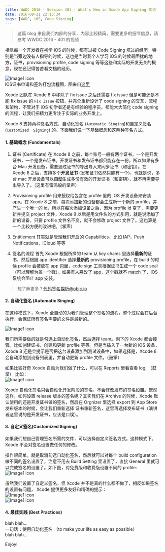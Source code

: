 ```yaml
---
title: WWDC 2016 - Session 401 - What's New in Xcode App Signing 笔记
date: 2016-08-21 22:15:34
tags: [WWDC, iOS, Code Signing]
---
```

> 这篇 blog 来自我们内部的分享，内容比较精简，需要更多的细节信息，请参考 WWDC 2016 - 401 的视频

相信每一个开发者在初学 iOS 的时候，都有过被 Code Signing 坑过的经历，特别是当旁边没有人指导的时候，这也是当时我个人学习 iOS 的时候最困扰的地方，证书，provisioning profile, code signing 等等这些和实际的开发无关的概念，现在还记得苦苦看文档的经历。

![Image1 icon](/assets/code_signing_0.png)  
iOS证书申请和签名打包流程图，图来自[这里](http://www.pchou.info/ios/2015/12/14/ios-certification-and-code-sign.html)

Xcode 团队在 Xcode 8 中移除了 fix issue 之后还需要 fix issue 但是可能还是不能 fix issue 的 `Fix Issue` 按钮，并完全重新设计了 code signing 的交互，流程和架构，不管对于 iOS 初学者还是有经验的程序员，都能大大简化 code  signing 的流程，让我们把精力更专注于实际的业务开发上。

Xcode 8 支持两种签名方式，自动化签名 (`Automatic Singing`)和自定义签名(`Customized  Signing`) 的。下面我们说一下基础概念和这两种签名方式。

#### 1. 基础概念 (Fundamentals)
1. 证书 (Certificate)
	在 Xcode 8 之前，每个账号一般有两个证书，一个是开发证书，一个是发布证书。开发证书和发布证书都只能存在一份，所以如果有多台 Mac 开发设备，需要通过证书的导出导入来同步证书（和密钥）。在 Xcode 8 之后，支持多个**开发证书** (发布证书依然只能有一个)，也就是说，多台 mac 开发设备可以**自动**生成多份有效的开发证书（和密钥），就不再需要导出导入了。（这里有雷鸣般的掌声）
2. Provisioning profile
	用来授权给包含在 profile 里的 iOS 开发设备来安装 app。在 Xcode 8 之前，每次添加新的设备都会生成新一个新的 profile，并产生一个唯一的 id，所以在每次添加设备之后，因为 profile id 变了，需要更新并提交 project 文件，Xcode 8 以后是用文件名的方式引用，就是说添加了新的设备，只要 profile 文件名不变，就不会修改 project 文件了。这也算是一个比较方便的改进吧。（掌声）
3. Entitlement
	其实就是管理我们开启的 Capabilities，比如 IAP，Push Notifications，iCloud 等等

4. 签名的流程
	首先 Xcode 根据所择的 team 从 key chains 里选择**最新的**证书，然后根据 app identifier 选择**最新的** provisioning profile，在 build 的时候 profile 会被放在 app 包里，code sign 工具根据证书生成一个 code seal（可以理解为盖一个戳）。如果有人篡改了 app，这个戳就不 match 了，iOS 系统会阻止 app 安装。

> 想了解更多？[代码签名探析@objc.io](https://objccn.io/issue-17-2/)

#### 2. 自动化签名 (Automatic Singing)
在这种模式下，Xcode 全自动的为我们管理整个签名的流程，整个过程会在后台执行，会保证所有签名需要的文件是最新的。


![Image1 icon](/assets/code_signing_1.png)

我们所需要做的就是勾选上自动化签名，然后选择 team。剩下的 Xcode 都会接管。比如创建证书，创建和更新 profile 等等。但是当插入了一台新的 iOS 设备，Xcode 8 还是会提示是否把这台设备添加到测试设备中，如果选择是，Xcode 8 会自动添加到设备列表里，并自动更新 profile 文件。（鼓掌）

如果比较好奇 Xcode 自动为我们做了什么，可以在  Reports 里看查看 log, （鼓掌） 比如：  
![Image1 icon](/assets/code_signing_2.png)

Xcode 自动化签名只会自动化开发阶段的签名，不会修改发布的签名设置。既然这样，如何设置 release 版本的签名呢？其实我们在 Archive 的时候，Xcode 默认使用的还是开发证书做的签名，然后在 Orgnizer 里选择 export 到 App Store 发布版本的时候，会让我们重新选择 证书重新签名，这里再选择发布证书（演讲者这里说的是开发证书，应该是口误）。


#### 3. 自定义签名(Customized  Signing)
如果我们想自己管理签名所需的文件，可以选择自定义签名方式。这种模式下，Xcode 不会对签名设置做任何的修改。

操作很简单，就是取消勾选自动化签名，然后就可以对每个 build configuration 做不同的签名设置了，注意不用去 Build Setting 里设置了，直接 General 里就可以完成签名的设置了。如下图，对免费版和收费版设置不同的 profile:  
![Image1 icon](/assets/code_signing_3.png)

虽然我们设置了自定义签名，但 Xcode 并不是真的什么都不做了，相反如果签名的设置有问题， Xcode 提供更多友好和精确的提示：  
![Image1 icon](/assets/code_signing_4.png)  
![Image1 icon](/assets/code_signing_5.png)  

#### 4. 最佳实践 (Best Practices)
blah blah...  
一句话：使用自动化签名 （to make your life as easy as possible）  
blah blah...  

Enjoy!

